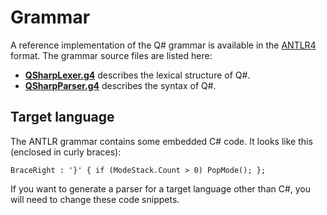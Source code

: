 # Grammar

A reference implementation of the Q# grammar is available in the [ANTLR4](https://www.antlr.org/) format.
The grammar source files are listed here:

* [**QSharpLexer.g4**](https://github.com/microsoft/qsharp-language/blob/main/Specifications/Language/5_Grammar/QSharpLexer.g4) describes the lexical structure of Q#.
* [**QSharpParser.g4**](https://github.com/microsoft/qsharp-language/blob/main/Specifications/Language/5_Grammar/QSharpParser.g4) describes the syntax of Q#.

## Target language

The ANTLR grammar contains some embedded C# code.
It looks like this (enclosed in curly braces):

```antlr
BraceRight : '}' { if (ModeStack.Count > 0) PopMode(); };
```

If you want to generate a parser for a target language other than C#, you will need to change these code snippets.
